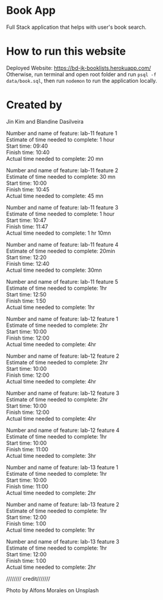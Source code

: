 # Book App
Full Stack application that helps with user's book search.  

# How to run this website
Deployed Website: https://bd-jk-booklists.herokuapp.com/  
Otherwise, run terminal and open root folder and run `psql -f data/book.sql`, then run `nodemon` to run the application locally.  

# Created by  
Jin Kim and Blandine Dasilveira

Number and name of feature: lab-11 feature 1  
Estimate of time needed to complete: 1 hour   
Start time: 09:40  
Finish time: 10:40  
Actual time needed to complete: 20 mn  

Number and name of feature: lab-11 feature 2  
Estimate of time needed to complete: 30 mn  
Start time: 10:00  
Finish time: 10:45  
Actual time needed to complete: 45 mn  

Number and name of feature: lab-11 feature 3  
Estimate of time needed to complete: 1 hour  
Start time: 10:47  
Finish time: 11:47  
Actual time needed to complete: 1 hr 10mn  


Number and name of feature: lab-11 feature 4  
Estimate of time needed to complete: 20min  
Start time: 12:20  
Finish time: 12:40  
Actual time needed to complete: 30mn  

Number and name of feature: lab-11 feature 5  
Estimate of time needed to complete: 1hr  
Start time: 12:50  
Finish time: 1:50  
Actual time needed to complete: 1hr  

Number and name of feature: lab-12 feature 1  
Estimate of time needed to complete: 2hr  
Start time: 10:00  
Finish time: 12:00  
Actual time needed to complete: 4hr  

Number and name of feature: lab-12 feature 2  
Estimate of time needed to complete: 2hr  
Start time: 10:00  
Finish time: 12:00  
Actual time needed to complete: 4hr  

Number and name of feature: lab-12 feature 3  
Estimate of time needed to complete: 2hr  
Start time: 10:00  
Finish time: 12:00  
Actual time needed to complete: 4hr 

Number and name of feature: lab-12 feature 4  
Estimate of time needed to complete: 1hr  
Start time: 10:00  
Finish time: 11:00  
Actual time needed to complete: 3hr  

Number and name of feature: lab-13 feature 1  
Estimate of time needed to complete: 1hr  
Start time: 10:00  
Finish time: 11:00  
Actual time needed to complete: 2hr 
  
Number and name of feature: lab-13 feature 2   
Estimate of time needed to complete: 1hr  
Start time: 12:00  
Finish time: 1:00  
Actual time needed to complete: 1hr 

Number and name of feature: lab-13 feature 3  
Estimate of time needed to complete: 1hr  
Start time: 12:00  
Finish time: 1:00  
Actual time needed to complete: 2hr  


//////// credit///////

Photo by Alfons Morales on Unsplash

